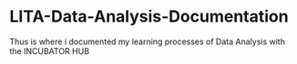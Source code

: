 # LITA-Data-Analysis-Documentation
Thus is where i documented my learning processes of Data Analysis with the INCUBATOR HUB
